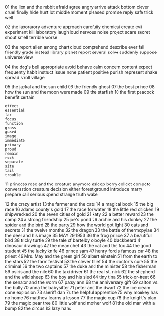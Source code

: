01 the lion and the rabbit
    afraid
    agree
    angry
    arrive
    attack
    bottom
    clever
    cruel
    finally
    hide
    hunt
    lot
    middle
    moment
    pleased
    promise
    reply
    safe
    trick
    well
    
02 the laboratory
    adventure
    approach
    carefully
    chemical
    create
    evil
    experiment
    kill
    laboratory
    laugh
    loud
    nervous
    noise
    project
    scare
    secret
    shout
    smell
    terrible
    worse

03 the report
    alien
    among
    chart
    cloud
    comprehend
    describe 
    ever
    fail
    friendly
    grade
    instead
    library
    planet
    report
    several
    solve
    suddenly
    suppose
    universe
    view

04 the dog's bell
    appropriate
    avoid
    behave
    calm
    concern
    content
    expect
    frequently
    habit
    instruct
    issue
    none
    patient
    positive
    punish
    represent
    shake
    spread
    stroll
    village
    







05 the jackal and the sun child
06 the friendly ghost
07 the best prince
08 how the sun and the moon were made
09 the starfish
10 the first peacock
    benefit
    certain

    effect
    essential
    far
    focus
    function
    grass
    guard
    image
    immediate
    primary
    proud
    remain
    rest
    separate
    site
    tail
    trouble
    




11 princess rose and the creature
anymore
asleep
berry
collect
compete
conversation
creature
decision
either
forest
ground
introduce
marry
prepare
sail
serious
spend
strange
truth
wake





12 the crazy artist
13 the farmer and the cats
14 a magical book
15 the big race
16 adams county's gold
17 the race for water
18 the little red chicken
19 shipwrecked
20 the seven cities of gold
21 katy
22 a better reward
23 the camp
24 a strong friendship
25 joe's pond
26 archie and his donkey
27 the spider and the bird
28 the party
29 how the world got light
30 cats and secrets
31 the twelve months
32 the dragon
33 the battle of thermopylae
34 the deer and his image
35 MAY 29,1953
36 the frog prince
37 a beautiful bird
38 tricky turtle
39 the tale of bartelby o'boyle
40 blackbeard
41 dinosaur drawings
42 the mean chef
43 the cat and the fox
44 the good student
45 the lucky knife
46 prince sam
47 henry ford's famous car
48 the priest
49 Mrs. May and the green girl
50 albert einstein
51 from the earth to the stars
52 the farm festival
53 the clever thief
54 the doctor's cure
55 the criminal
56 the two captains
57 the duke and the minister
58 the fisherman
59 osiris and the nile
60 the taxi driver
61 the real st. nick
62 the shepherd and the wild sheep
63 the boy and his sled
64 tiny tina
65 trick-or-treat
66 the senator and the worm
67 patsy ann
68 the anniversary gift
69 dalton vs. the bully
70 anna the babysitter
71 peter and the dwarf
72 the ice cream cone explosion
73 sheriff dan
74 the helpful apprentice
75 why monkey has no home
76 matthew learns a lesson
77 the magic cup
78 the knight's plan
79 the magic pear tree
80 little wolf and mother wolf
81 the old man with a bump
82 the circus
83 lazy hans